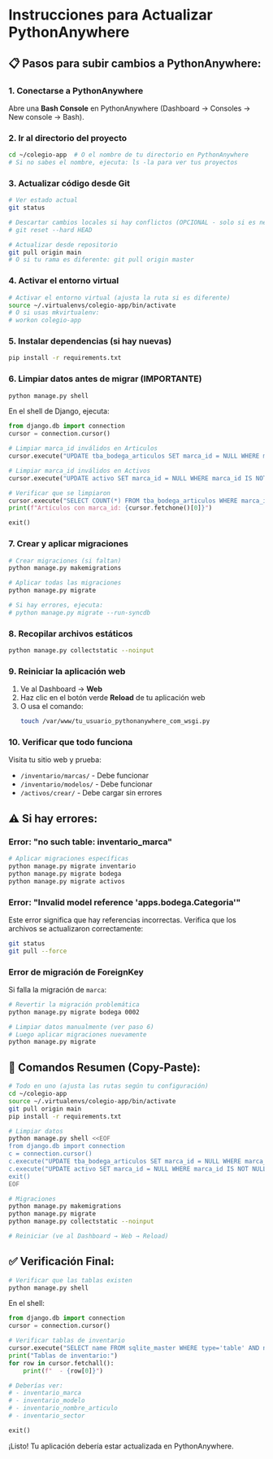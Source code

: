 # Instrucciones para Actualizar PythonAnywhere

## 📋 Pasos para subir cambios a PythonAnywhere:

### 1. Conectarse a PythonAnywhere

Abre una **Bash Console** en PythonAnywhere (Dashboard → Consoles → New console → Bash).

### 2. Ir al directorio del proyecto

```bash
cd ~/colegio-app  # O el nombre de tu directorio en PythonAnywhere
# Si no sabes el nombre, ejecuta: ls -la para ver tus proyectos
```

### 3. Actualizar código desde Git

```bash
# Ver estado actual
git status

# Descartar cambios locales si hay conflictos (OPCIONAL - solo si es necesario)
# git reset --hard HEAD

# Actualizar desde repositorio
git pull origin main
# O si tu rama es diferente: git pull origin master
```

### 4. Activar el entorno virtual

```bash
# Activar el entorno virtual (ajusta la ruta si es diferente)
source ~/.virtualenvs/colegio-app/bin/activate
# O si usas mkvirtualenv:
# workon colegio-app
```

### 5. Instalar dependencias (si hay nuevas)

```bash
pip install -r requirements.txt
```

### 6. Limpiar datos antes de migrar (IMPORTANTE)

```bash
python manage.py shell
```

En el shell de Django, ejecuta:
```python
from django.db import connection
cursor = connection.cursor()

# Limpiar marca_id inválidos en Articulos
cursor.execute("UPDATE tba_bodega_articulos SET marca_id = NULL WHERE marca_id IS NOT NULL")

# Limpiar marca_id inválidos en Activos  
cursor.execute("UPDATE activo SET marca_id = NULL WHERE marca_id IS NOT NULL")

# Verificar que se limpiaron
cursor.execute("SELECT COUNT(*) FROM tba_bodega_articulos WHERE marca_id IS NOT NULL")
print(f"Artículos con marca_id: {cursor.fetchone()[0]}")

exit()
```

### 7. Crear y aplicar migraciones

```bash
# Crear migraciones (si faltan)
python manage.py makemigrations

# Aplicar todas las migraciones
python manage.py migrate

# Si hay errores, ejecuta:
# python manage.py migrate --run-syncdb
```

### 8. Recopilar archivos estáticos

```bash
python manage.py collectstatic --noinput
```

### 9. Reiniciar la aplicación web

1. Ve al Dashboard → **Web**
2. Haz clic en el botón verde **Reload** de tu aplicación web
3. O usa el comando:
   ```bash
   touch /var/www/tu_usuario_pythonanywhere_com_wsgi.py
   ```

### 10. Verificar que todo funciona

Visita tu sitio web y prueba:
- `/inventario/marcas/` - Debe funcionar
- `/inventario/modelos/` - Debe funcionar
- `/activos/crear/` - Debe cargar sin errores

## ⚠️ Si hay errores:

### Error: "no such table: inventario_marca"
```bash
# Aplicar migraciones específicas
python manage.py migrate inventario
python manage.py migrate bodega
python manage.py migrate activos
```

### Error: "Invalid model reference 'apps.bodega.Categoria'"
Este error significa que hay referencias incorrectas. Verifica que los archivos se actualizaron correctamente:
```bash
git status
git pull --force
```

### Error de migración de ForeignKey
Si falla la migración de `marca`:
```bash
# Revertir la migración problemática
python manage.py migrate bodega 0002

# Limpiar datos manualmente (ver paso 6)
# Luego aplicar migraciones nuevamente
python manage.py migrate
```

## 📝 Comandos Resumen (Copy-Paste):

```bash
# Todo en uno (ajusta las rutas según tu configuración)
cd ~/colegio-app
source ~/.virtualenvs/colegio-app/bin/activate
git pull origin main
pip install -r requirements.txt

# Limpiar datos
python manage.py shell <<EOF
from django.db import connection
c = connection.cursor()
c.execute("UPDATE tba_bodega_articulos SET marca_id = NULL WHERE marca_id IS NOT NULL")
c.execute("UPDATE activo SET marca_id = NULL WHERE marca_id IS NOT NULL")
exit()
EOF

# Migraciones
python manage.py makemigrations
python manage.py migrate
python manage.py collectstatic --noinput

# Reiniciar (ve al Dashboard → Web → Reload)
```

## ✅ Verificación Final:

```bash
# Verificar que las tablas existen
python manage.py shell
```

En el shell:
```python
from django.db import connection
cursor = connection.cursor()

# Verificar tablas de inventario
cursor.execute("SELECT name FROM sqlite_master WHERE type='table' AND name LIKE 'inventario_%'")
print("Tablas de inventario:")
for row in cursor.fetchall():
    print(f"  - {row[0]}")

# Deberías ver:
# - inventario_marca
# - inventario_modelo  
# - inventario_nombre_articulo
# - inventario_sector

exit()
```

¡Listo! Tu aplicación debería estar actualizada en PythonAnywhere.

